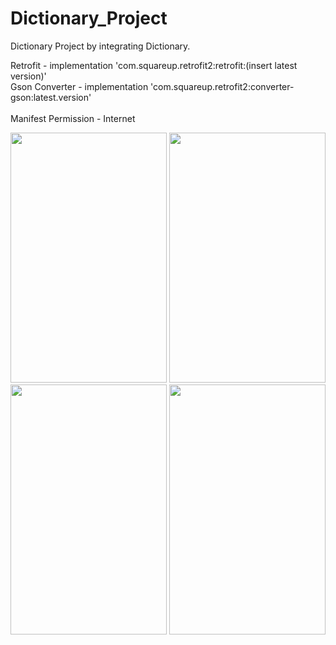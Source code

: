 # Dictionary_Project

Dictionary Project by integrating Dictionary. </br>

Retrofit - implementation 'com.squareup.retrofit2:retrofit:(insert latest version)'</br>
Gson Converter - implementation 'com.squareup.retrofit2:converter-gson:latest.version'</br>
</br>
Manifest Permission - Internet

<img src = "https://user-images.githubusercontent.com/90592402/135707344-54636cf7-6cae-465d-acc9-d46fcee3abe2.png" width="250" height="400" />
<img src = "https://user-images.githubusercontent.com/90592402/135707345-5da63718-12c9-43f8-bc41-df8dbb1edbf9.png" width="250" height="400" />
<img src = "https://user-images.githubusercontent.com/90592402/135707346-3383f89f-36d6-4beb-9d43-9476c21f5344.png" width="250" height="400" />
<img src = "https://user-images.githubusercontent.com/90592402/135707348-fe5f862e-e42d-4a79-84bf-8d49a5b1bafb.png" width="250" height="400" />


